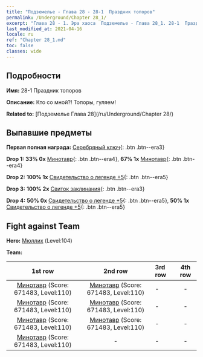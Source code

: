 ```yaml
---
title: "Подземелье - Глава 28 - 28-1  Праздник топоров"
permalink: /Underground/Chapter 28_1/
excerpt: "Глава 28 - 1. Эра хаоса  Подземелье - Глава 28_1. 28-1  Праздник топоров"
last_modified_at: 2021-04-16
locale: ru
ref: "Chapter 28_1.md"
toc: false
classes: wide
---
```


## Подробности

 **Имя:** 28-1  Праздник топоров

 **Описание:**       Кто со мной?! Топоры, гуляем!

 **Related to:** [Подземелье Глава 28](/ru/Underground/Chapter 28/)

## Выпавшие предметы

 **Первая полная награда:** [Серебряный ключ](/ru/Items/con_693/){: .btn .btn--era3}

 **Drop 1:** **33% 0x** [Минотавр](/ru/Items/unt_248/){: .btn .btn--era4}, **67% 1x** [Минотавр](/ru/Items/unt_248/){: .btn .btn--era4}

 **Drop 2:** **100% 1x** [Свидетельство о легенде +5](/ru/Items/mat_102/){: .btn .btn--era5}

 **Drop 3:** **100% 2x** [Свиток заклинания](/ru/Items/con_694/){: .btn .btn--era3}

 **Drop 4:** **50% 0x** [Свидетельство о легенде +5](/ru/Items/mat_102/){: .btn .btn--era5}, **50% 1x** [Свидетельство о легенде +5](/ru/Items/mat_102/){: .btn .btn--era5}


## Fight against Team
 **Hero:** [Мюллих](/ru/heroes/Mullich/) (Level:104)

 **Team:**


  | 1st row | 2nd row | 3rd row | 4th row |
  |:----:|:----:|:----|:----:|
  | [Минотавр](/ru/units/Minotaur/) (Score: 671483, Level:110)  | [Минотавр](/ru/units/Minotaur/) (Score: 671483, Level:110)  | - | - |
  | [Минотавр](/ru/units/Minotaur/) (Score: 671483, Level:110)  | [Минотавр](/ru/units/Minotaur/) (Score: 671483, Level:110)  | - | - |
  | [Минотавр](/ru/units/Minotaur/) (Score: 671483, Level:110)  | [Минотавр](/ru/units/Minotaur/) (Score: 671483, Level:110)  | - | - |
  | [Минотавр](/ru/units/Minotaur/) (Score: 671483, Level:110)  | - | - | - |


